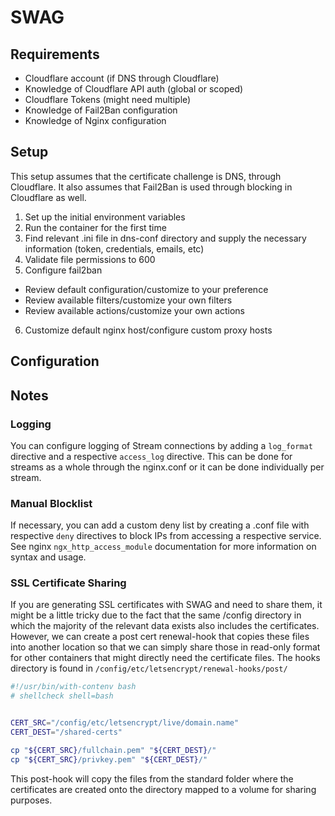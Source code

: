 # SWAG

## Requirements

- Cloudflare account (if DNS through Cloudflare)
- Knowledge of Cloudflare API auth (global or scoped)
- Cloudflare Tokens (might need multiple)
- Knowledge of Fail2Ban configuration
- Knowledge of Nginx configuration


## Setup

This setup assumes that the certificate challenge is DNS, through Cloudflare. It also assumes that Fail2Ban is used through blocking in Cloudflare as well.

1. Set up the initial environment variables
2. Run the container for the first time
3. Find relevant .ini file in dns-conf directory and supply the necessary information (token, credentials, emails, etc)
4. Validate file permissions to 600
5. Configure fail2ban
  - Review default configuration/customize to your preference
  - Review available filters/customize your own filters
  - Review available actions/customize your own actions
6. Customize default nginx host/configure custom proxy hosts

## Configuration

## Notes

### Logging

You can configure logging of Stream connections by adding a `log_format` directive and a respective `access_log` directive. This can be done for streams as a whole through the nginx.conf or it can be done individually per stream.

### Manual Blocklist

If necessary, you can add a custom deny list by creating a .conf file with respective `deny` directives to block IPs from accessing a respective service. See nginx `ngx_http_access_module` documentation for more information on syntax and usage.

### SSL Certificate Sharing

If you are generating SSL certificates with SWAG and need to share them, it might be a little tricky due to the fact that the same /config directory in which the majority of the relevant data exists also includes the certificates. However, we can create a post cert renewal-hook that copies these files into another location so that we can simply share those in read-only format for other containers that might directly need the certificate files. The hooks directory is found in `/config/etc/letsencrypt/renewal-hooks/post/`

```sh
#!/usr/bin/with-contenv bash
# shellcheck shell=bash


CERT_SRC="/config/etc/letsencrypt/live/domain.name"
CERT_DEST="/shared-certs"

cp "${CERT_SRC}/fullchain.pem" "${CERT_DEST}/"
cp "${CERT_SRC}/privkey.pem" "${CERT_DEST}/"
```

This post-hook will copy the files from the standard folder where the certificates are created onto the directory mapped to a volume for sharing purposes.

